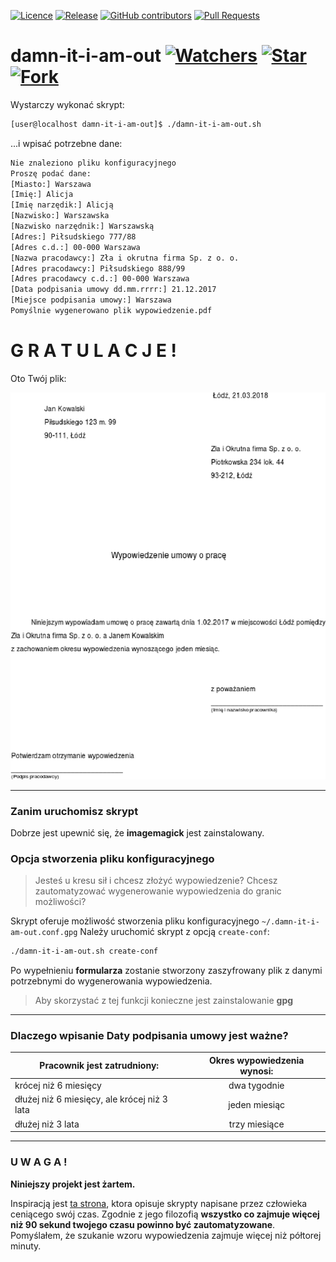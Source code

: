 [![Licence](https://img.shields.io/github/license/JaroslawWiosna/damn-it-i-am-out.svg)](https://github.com/JaroslawWiosna/damn-it-i-am-out/blob/master/LICENSE)
[![Release](https://img.shields.io/github/release/JaroslawWiosna/damn-it-i-am-out.svg?maxAge=3600)](https://github.com/JaroslawWiosna/damn-it-i-am-out/releases)
[![GitHub contributors](https://img.shields.io/github/contributors/JaroslawWiosna/damn-it-i-am-out.svg)](https://github.com/JaroslawWiosna/damn-it-i-am-out/graphs/contributors)
[![Pull Requests](https://img.shields.io/github/issues-pr/JaroslawWiosna/damn-it-i-am-out.svg)](https://github.com/JaroslawWiosna/damn-it-i-am-out/pulls)

# damn-it-i-am-out [![Watchers](https://img.shields.io/github/watchers/JaroslawWiosna/damn-it-i-am-out.svg?style=social&label=Watch)](https://github.com/JaroslawWiosna/damn-it-i-am-out/watchers) [![Star](https://img.shields.io/github/stars/JaroslawWiosna/damn-it-i-am-out.svg?style=social&label=Stars)](https://github.com/JaroslawWiosna/damn-it-i-am-out/stargazers) [![Fork](https://img.shields.io/github/forks/JaroslawWiosna/damn-it-i-am-out.svg?style=social&label=Fork)](https://github.com/JaroslawWiosna/damn-it-i-am-out/network)

Wystarczy wykonać skrypt:

```sh
[user@localhost damn-it-i-am-out]$ ./damn-it-i-am-out.sh
```

...i wpisać potrzebne dane:

```sh
Nie znaleziono pliku konfiguracyjnego
Proszę podać dane:
[Miasto:] Warszawa
[Imię:] Alicja
[Imię narzędik:] Alicją
[Nazwisko:] Warszawska
[Nazwisko narzędnik:] Warszawską
[Adres:] Piłsudskiego 777/88
[Adres c.d.:] 00-000 Warszawa
[Nazwa pracodawcy:] Zła i okrutna firma Sp. z o. o.
[Adres pracodawcy:] Piłsudskiego 888/99
[Adres pracodawcy c.d.:] 00-000 Warszawa
[Data podpisania umowy dd.mm.rrrr:] 21.12.2017
[Miejsce podpisania umowy:] Warszawa
Pomyślnie wygenerowano plik wypowiedzenie.pdf

```

#   G  R  A  T  U  L  A  C  J  E  !

Oto Twój plik:

[![wypowiedzenie.jpg](https://raw.githubusercontent.com/JaroslawWiosna/damn-it-i-am-out-readme/hosting/wypowiedzenie.jpg)](https://raw.githubusercontent.com/JaroslawWiosna/damn-it-i-am-out-readme/hosting/wypowiedzenie.jpg)

---

### Zanim uruchomisz skrypt

Dobrze jest upewnić się, że **imagemagick** jest zainstalowany.

### Opcja stworzenia pliku konfiguracyjnego

> Jesteś u kresu sił i chcesz złożyć wypowiedzenie? Chcesz zautomatyzować wygenerowanie wypowiedzenia do granic możliwości?

Skrypt oferuje możliwość stworzenia pliku konfiguracyjnego `~/.damn-it-i-am-out.conf.gpg` 
Należy uruchomić skrypt z opcją `create-conf`:

```sh
./damn-it-i-am-out.sh create-conf
```

Po wypełnieniu **formularza** zostanie stworzony zaszyfrowany plik z danymi potrzebnymi do wygenerowania wypowiedzenia.

> Aby skorzystać z tej funkcji konieczne jest zainstalowanie **gpg**

---

### Dlaczego wpisanie **Daty podpisania umowy** jest ważne?


| Pracownik jest zatrudniony:                  | Okres wypowiedzenia wynosi: |
|----------------------------------------------|:---------------------------:|
| krócej niż 6 miesięcy                        | dwa tygodnie                |
| dłużej niż 6 miesięcy, ale krócej niż 3 lata | jeden miesiąc               |
| dłużej niż 3 lata                            | trzy miesiące               |

---

### U W A G A !

**Niniejszy projekt jest żartem.**

Inspiracją jest [ta strona](https://github.com/NARKOZ/hacker-scripts), ktora opisuje skrypty napisane przez człowieka ceniącego swój czas. Zgodnie z jego filozofią **wszystko co zajmuje więcej niż 90 sekund twojego czasu powinno być zautomatyzowane**. Pomyślałem, że szukanie wzoru wypowiedzenia zajmuje więcej niż półtorej minuty.



